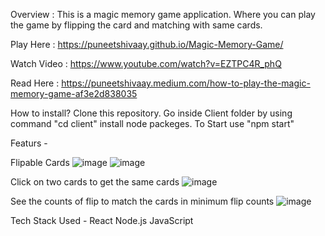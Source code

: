 Overview : This is a magic memory game application. Where you can play the game by flipping the card and matching with same cards.


Play Here : https://puneetshivaay.github.io/Magic-Memory-Game/ 

Watch Video : https://www.youtube.com/watch?v=EZTPC4R_phQ

Read Here : https://puneetshivaay.medium.com/how-to-play-the-magic-memory-game-af3e2d838035

How to install?
Clone this repository.
Go inside Client folder by using command "cd client"
install node packeges.
To Start use "npm start"

Featurs -

Flipable Cards
![image](https://github.com/PuneetShivaay/Magic-Memory-Game/assets/56409021/28b2545d-ab78-40e6-ae5e-4cab1bf080fe)
![image](https://github.com/PuneetShivaay/Magic-Memory-Game/assets/56409021/67b06efe-1882-4c51-b8c0-0838fbd8c457)

Click on two cards to get the same cards
![image](https://github.com/PuneetShivaay/Magic-Memory-Game/assets/56409021/1777aca1-ed8e-4732-b2b1-0442bb1be3a1)

See the counts of flip to match the cards in minimum flip counts
![image](https://github.com/PuneetShivaay/Magic-Memory-Game/assets/56409021/ad51abbf-4ea1-47a1-aaa3-fbaef508a108)

Tech Stack Used -
React
Node.js
JavaScript


